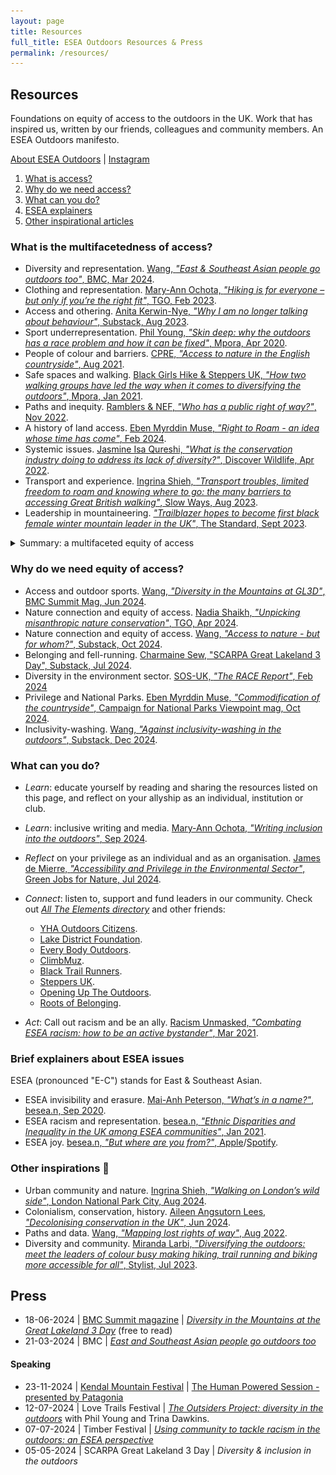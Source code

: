 ```yaml
---
layout: page
title: Resources
full_title: ESEA Outdoors Resources & Press
permalink: /resources/
---
```


## Resources

Foundations on equity of access to the outdoors in the UK. Work that has inspired us, written by our friends, colleagues and community members. An ESEA Outdoors manifesto.

[About ESEA Outdoors](https://eseaoutdoorsuk.carrd.co/ "https://eseaoutdoorsuk.carrd.co/") | [Instagram](https://www.instagram.com/eseaoutdoorsuk/ "https://www.instagram.com/eseaoutdoorsuk/")

1. [What is access?](#whatis-the-multifacetedness-of-access)
2. [Why do we need access?](#why-do-we-need-equity-of-access)
3. [What can you do?](#what-can-you-do)
4. [ESEA explainers](#brief-explainers-about-esea-issues)
5. [Other inspirational articles](#other-inspirations-)

### What is the multifacetedness of access?

- Diversity and representation. [Wang, _"East & Southeast Asian people go outdoors too"_, BMC, Mar 2024](https://thebmc.co.uk/en/east-and-southeast-asian-people-go-outdoors-too).
- Clothing and representation. [Mary-Ann Ochota, _"Hiking is for everyone – but only if you’re the right fit"_, TGO, Feb 2023](https://www.thegreatoutdoorsmag.com/opinion/hiking-is-for-everyone-but-only-if-youre-the-right-fit/).
- Access and othering. [Anita Kerwin-Nye, _"Why I am no longer talking about behaviour"_, Substack, Aug 2023](https://anitakerwinnye.substack.com/p/why-i-am-no-longer-talking-about).
- Sport underrepresentation. [Phil Young, _"Skin deep: why the outdoors has a race problem and how it can be fixed"_, Mpora, Apr 2020](https://mpora.com/multi-sport/does-the-outdoors-have-a-race-problem).
- People of colour and barriers. [CPRE, _"Access to nature in the English countryside"_, Aug 2021](https://www.cpre.org.uk/resources/2021-research-overview-access-to-nature-in-the-english-countryside/).
- Safe spaces and walking. [Black Girls Hike & Steppers UK, _"How two walking groups have led the way when it comes to diversifying the outdoors"_, Mpora, Jan 2021](https://mpora.com/hiking-and-trail-running/black-girls-hike-steppers-uk-diversifying-the-outdoors/).
- Paths and inequity. [Ramblers & NEF, _"Who has a public right of way?"_, Nov 2022](https://www.ramblers.org.uk/who-has-access-our-paths).
- A history of land access. [Eben Myrddin Muse, _"Right to Roam - an idea whose time has come"_, Feb 2024](https://www.ukclimbing.com/articles/opinions/right_to_roam_-_an_idea_whose_time_has_come-15632).
- Systemic issues. [Jasmine Isa Qureshi, _"What is the conservation industry doing to address its lack of diversity?"_, Discover Wildlife, Apr 2022](https://www.discoverwildlife.com/people/what-is-the-conservation-industry-doing-to-address-its-lack-of-diversity).
- Transport and experience. [Ingrina Shieh, _"Transport troubles, limited freedom to roam and knowing where to go: the many barriers to accessing Great British walking"_, Slow Ways, Aug 2023](https://buildstories.slowways.org/transport-troubles-limited-freedom-to-roam-and-knowing-where-to-go-the-many-barriers-to-accessing-great-british-walking/).
- Leadership in mountaineering. [_"Trailblazer hopes to become first black female winter mountain leader in the UK"_, The Standard, Sept 2023](https://www.standard.co.uk/news/uk/air-cadets-edinburgh-scotland-greater-london-havering-b1106643.html).
  
<details><summary>Summary: a multifaceted equity of access</summary>
<img src="/assets/img/multifacetedness.png" alt="A multifaceted equity of access" style="width:100%;">
</details>

### Why do we need equity of access?

- Access and outdoor sports. [Wang, _"Diversity in the Mountains at GL3D"_, BMC Summit Mag, Jun 2024](https://eseaoutdoorsuk.github.io/2024-bmc-summit/).
- Nature connection and equity of access. [Nadia Shaikh, _"Unpicking misanthropic nature conservation"_, TGO, Apr 2024](https://www.thegreatoutdoorsmag.com/news/creator-of-the-month-nadia-shaikh/).
- Nature connection and equity of access. [Wang, _"Access to nature - but for whom?"_, Substack, Oct 2024](https://eseaoutdoorsuk.substack.com/p/access-to-nature).
- Belonging and fell-running. [Charmaine Sew, "SCARPA Great Lakeland 3 Day", Substack, Jul 2024](https://quotidianresistance.substack.com/p/scarpa-great-lakeland-3day).
- Diversity in the environment sector. [SOS-UK, _"The RACE Report"_, Feb 2024](https://www.race-report.uk/)
- Privilege and National Parks. [Eben Myrddin Muse, _"Commodification of the countryside"_, Campaign for National Parks Viewpoint mag, Oct 2024](https://www.cnp.org.uk/blog/commodification-of-the-countryside/).
- Inclusivity-washing. [Wang, _"Against inclusivity-washing in the outdoors"_, Substack, Dec 2024](https://eseaoutdoorsuk.substack.com/p/against-inclusivity-washing).

### What can you do?

- _Learn_: educate yourself by reading and sharing the resources listed on this page, and reflect on your allyship as an individual, institution or club.
- _Learn_: inclusive writing and media. [Mary-Ann Ochota, _"Writing inclusion into the outdoors"_, Sep 2024](https://owpg.substack.com/p/writing-inclusion-into-the-outdoors).
- _Reflect_ on your privilege as an individual and as an organisation. [James de Mierre, _"Accessibility and Privilege in the Environmental Sector"_, Green Jobs for Nature, Jul 2024](https://greenjobsfornature.org/news-blog/accessibility-and-privilege-in-the-environmental-sector/).
- _Connect_: listen to, support and fund leaders in our community. Check out [_All The Elements directory_](https://www.alltheelements.co/directory) and other friends:
    - [YHA Outdoors Citizens](https://www.yha.org.uk/outdoor-citizens).
    - [Lake District Foundation](https://www.lakedistrictfoundation.org/partnership-dashboard/a-lake-district-for-everyone/).
    - [Every Body Outdoors](https://www.everybodyoutdoors.co.uk/).
    - [ClimbMuz](https://climbmuz.co.uk/).
    - [Black Trail Runners](https://www.blacktrailrunners.run/).
    - [Steppers UK](https://www.instagram.com/steppers_uk).
    - [Opening Up The Outdoors](https://openinguptheoutdoors.com/).
    - [Roots of Belonging](https://www.rootsofbelonging.org/).

- _Act_: Call out racism and be an ally. [Racism Unmasked, _"Combating ESEA racism: how to be an active bystander"_, Mar 2021](https://racismunmaskededin.wixsite.com/website/post/combating-esea-racism-how-to-be-an-active-bystander).
  

### Brief explainers about ESEA issues

ESEA (pronounced "E-C") stands for East & Southeast Asian.

- ESEA invisibility and erasure. [Mai-Anh Peterson, _"What’s in a name?"_, besea.n, Sep 2020](https://www.besean.co.uk/spotlight/whats-in-a-name).
- ESEA racism and representation. [besea.n, _"Ethnic Disparities and Inequality in the UK among ESEA communities"_, Jan 2021](https://www.besean.co.uk/resources-posts/inequalities-report).
- ESEA joy. [besea.n, _"But where are you from?"_, Apple](https://podcasts.apple.com/gb/podcast/but-where-are-you-from/id1504169493)/[Spotify](https://open.spotify.com/show/71r4oAbdEH1B7g51ckOwnt?si=250pVhsKSvSNkz_-hGuN2w&nd=1&dlsi=00391503bf4b4632).
  

### Other inspirations 💛

- Urban community and nature. [Ingrina Shieh, _"Walking on London’s wild side"_, London National Park City, Aug 2024](https://nationalparkcity.london/ranger-story-ingrina-shieh).
- Colonialism, conservation, history. [Aileen Angsutorn Lees, _"Decolonising conservation in the UK"_, Jun 2024](https://shado-mag.com/opinion/decolonising-conservation-in-the-uk/).
- Paths and data. [Wang, _"Mapping lost rights of way"_, Aug 2022](https://andrewwango.github.io/prow-map-about/).
- Diversity and community. [Miranda Larbi, _"Diversifying the outdoors: meet the leaders of colour busy making hiking, trail running and biking more accessible for all"_, Stylist, Jul 2023](https://www.stylist.co.uk/fitness-health/diversifying-the-outdoors-the-summit/801256).

## Press

- 18-06-2024 \| [BMC Summit magazine](https://www.thebmc.co.uk/cats/all/summit_magazine) \| [_Diversity in the Mountains at the Great Lakeland 3 Day_](https://eseaoutdoorsuk.github.io/2024-bmc-summit/) (free to read)
- 21-03-2024 \| BMC \| [_East and Southeast Asian people go outdoors too_](https://www.thebmc.co.uk/en/east-and-southeast-asian-people-go-outdoors-too)

#### Speaking

- 23-11-2024 \| [Kendal Mountain Festival](https://www.kendalmountainfestival.com/) \| [The Human Powered Session - presented by Patagonia](https://kendalmountainfestival.eventive.org/schedule/66796a8cf0c579007b34e2d9)
- 12-07-2024 \| Love Trails Festival \| [_The Outsiders Project: diversity in the outdoors_](https://www.lovetrailsfestival.co.uk/explore-talks?explore=block-rwbm0h-39) with Phil Young and Trina Dawkins.
- 07-07-2024 \| Timber Festival \| [_Using community to tackle racism in the outdoors: an ESEA perspective_](https://timberfestival.org.uk/2024-programme/using-community-to-tackle-racism-in-the-outdoors-an-esea-perspective/)
- 05-05-2024 \| SCARPA Great Lakeland 3 Day \| _Diversity & inclusion in the outdoors_
